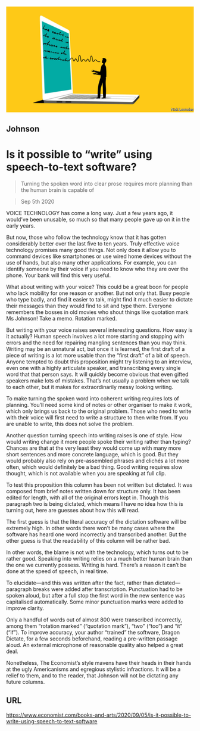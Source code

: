![](./images/20200905_BKD001_0.jpg)

## Johnson

# Is it possible to “write” using speech-to-text software?

> Turning the spoken word into clear prose requires more planning than the human brain is capable of

> Sep 5th 2020

VOICE TECHNOLOGY has come a long way. Just a few years ago, it would’ve been unusable, so much so that many people gave up on it in the early years.

But now, those who follow the technology know that it has gotten considerably better over the last five to ten years. Truly effective voice technology promises many good things. Not only does it allow you to command devices like smartphones or use wired home devices without the use of hands, but also many other applications. For example, you can identify someone by their voice if you need to know who they are over the phone. Your bank will find this very useful.

What about writing with your voice? This could be a great boon for people who lack mobility for one reason or another. But not only that. Busy people who type badly, and find it easier to talk, might find it much easier to dictate their messages than they would find to sit and type them. Everyone remembers the bosses in old movies who shout things like quotation mark Ms Johnson! Take a memo. Rotation marked.

But writing with your voice raises several interesting questions. How easy is it actually? Human speech involves a lot more starting and stopping with errors and the need for repairing mangling sentences than you may think. Writing may be an unnatural act, but once it is learned, the first draft of a piece of writing is a lot more usable than the “first draft” of a bit of speech. Anyone tempted to doubt this proposition might try listening to an interview, even one with a highly articulate speaker, and transcribing every single word that that person says. It will quickly become obvious that even gifted speakers make lots of mistakes. That’s not usually a problem when we talk to each other, but it makes for extraordinarily messy looking writing.

To make turning the spoken word into coherent writing requires lots of planning. You’ll need some kind of notes or other organiser to make it work, which only brings us back to the original problem. Those who need to write with their voice will first need to write a structure to then write from. If you are unable to write, this does not solve the problem.

Another question turning speech into writing raises is one of style. How would writing change it more people spoke their writing rather than typing? Chances are that at the very least they would come up with many more short sentences and more concrete language, which is good. But they would probably also rely on pre-assembled phrases and clichés a lot more often, which would definitely be a bad thing. Good writing requires slow thought, which is not available when you are speaking at full clip.

To test this proposition this column has been not written but dictated. It was composed from brief notes written down for structure only. It has been edited for length, with all of the original errors kept in. Though this paragraph two is being dictated, which means I have no idea how this is turning out, here are guesses about how this will read.

The first guess is that the literal accuracy of the dictation software will be extremely high. In other words there won’t be many cases where the software has heard one word incorrectly and transcribed another. But the other guess is that the readability of this column will be rather bad.

In other words, the blame is not with the technology, which turns out to be rather good. Speaking into writing relies on a much better human brain than the one we currently possess. Writing is hard. There’s a reason it can’t be done at the speed of speech, in real time.

To elucidate—and this was written after the fact, rather than dictated—paragraph breaks were added after transcription. Punctuation had to be spoken aloud, but after a full stop the first word in the new sentence was capitalised automatically. Some minor punctuation marks were added to improve clarity.

Only a handful of words out of almost 800 were transcribed incorrectly, among them “rotation marked” (“quotation mark”), “two” (“too”) and “it” (“if”). To improve accuracy, your author “trained” the software, Dragon Dictate, for a few seconds beforehand, reading a pre-written passage aloud. An external microphone of reasonable quality also helped a great deal.

Nonetheless, The Economist’s style mavens have their heads in their hands at the ugly Americanisms and egregious stylistic infractions. It will be a relief to them, and to the reader, that Johnson will not be dictating any future columns.

## URL

https://www.economist.com/books-and-arts/2020/09/05/is-it-possible-to-write-using-speech-to-text-software
